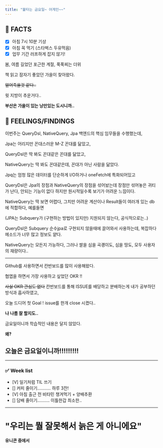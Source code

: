 ```yaml
---
title: "불타는 금요일~ 어게인~~"
---
```


## 📌 FACTS

- [x]  아침 7시 10분 기상
- [x]  아침 꼭 먹기 (스타벅스 두유먹음)
- [x]  업무 기간 러프하게 잡지 않기!

봄, 여름 길었던 포근한 계절, 푹푹찌는 더위

책 읽고 잠자기 좋았던 가을이 찾아왔다.

~~얼어죽을것 같다..~~

윗 지방이 추운거다.. 

__부산은 가을이 있는 낭만있는 도시니까..__



## 📌 FEELINGS/FINDINGS

이번주는 QueryDsl, NativeQuery, Jpa 백엔드의 핵심 임무들을 수행했는데,

Jpa는 어리지만 꼰대스러운 M-Z 꼰대를 닮았고,

QueryDsl은 딱 봐도 꼰대같은 꼰대를 닮았고,

NativeQuery는 딱 봐도 꼰대같은데, 꼰대가 아닌 사람을 닮았다.

Jpq는 엄청 많은 데이터를 단순하게 I/O하거나 oneFetch에 특화되어있고

QueryDsl은 Jpa의 장점과 NativeQuery의 장점을 섞어놨는데 장점만 섞어놓은 귀티가 난다, 안되는 기능이 없다 하지만 원시적일수록 보기가 어려운 느낌이다.

NativeQuery는 딱 보면 어렵다, 그치만 어려운 계산이나 Result들이 여러개 있는 db에 적합하다, 예를들면 

(JPA는 Subquery가 (구현하는 방법이 있지만) 지원되지 않는다, 공식적으로는..)

QueryDsl은 Subquery 순수jpa로 구현되지 않을때에 끌어와서 사용하는데, 복잡하다 메소드가 너무 많고 정보도 얕다.

NativeQuery는 모든지 가능하다, 그러나 쌀을 심을 곡괭이도, 심을 땅도, 모두 사용자의 재량이다..

---

Github를 사용하면서 칸반보드를 많이 사용해왔다.

협엽을 하면서 가장 사용하고 싶었던 OKR !!

~~사실 OKR 관심도 없다~~ 칸반보드를 통해 ISSUE를 배당하고 분배하는게 내가 공부하던 방식과 흡사하였고,

오늘 드디어 첫 Goal ! issue를 한개 close 시켰다..

__나 나름 잘 할지도..__

금요일이니까 학습적인 내용은 달지 않았다.

__왜?__

## 오늘은 금요일이니까!!!!!!!!!

---

### ✅ Week list
- [V] 일기처럼 TIL 쓰기
- [] 커피 줄이기........... 하루 3잔!
- [V] 아침 출근 전 비타민 챙겨먹기 + 양배추환
- [] 담배 줄이기.......... 이틀한갑 최소한..


---

#  "우리는 뭘 잘못해서 늙은 게 아니에요"
   __유니콘 중에서__

